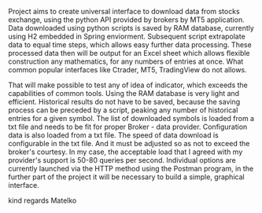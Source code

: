 Project aims to create universal interface to download data from stocks exchange, using the python API provided by brokers by MT5 application. Data downloaded using python scripts is saved by RAM database,
currently using H2 embedded in Spring enviorment. Subsequent script extrapolate data to equal time steps, which allows easy further data processing. 
These processed data then will be output for an Excel sheet which allows flexible construction any mathematics, for any numbers of entries at once. What common popular interfaces like Ctrader, MT5, TradingView do not allows. 

That will make possible to test any of idea of indicator, which exceeds the capabilities of common tools. 
Using the RAM database is very light and efficient. Historical results do not have to be saved, because the saving process can be preceded by a script, peaking any number of historical entries for a given symbol. 
The list of downloaded symbols is loaded from a txt file and needs to be fit for proper Broker - data provider. Configuration data is also loaded from a txt file. The speed of data download is configurable in the txt file. 
And it must be adjusted so as not to exceed the broker's courtesy. In my case, the acceptable load that I agreed with my provider's support is 50-80 queries per second.
Individual options are currently launched via the HTTP method using the Postman program, in the further part of the project it will be necessary to build a simple, graphical interface.

kind regards
Matelko
